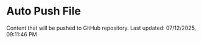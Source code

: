 # Auto Push File

Content that will be pushed to GitHub repository.
Last updated: 07/12/2025, 09:11:46 PM